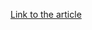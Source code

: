 [Link to the article](https://melani.admin.ch/melani/en/home/dokumentation/reports/technical-reports/technical-report_apt_case_ruag.html)
